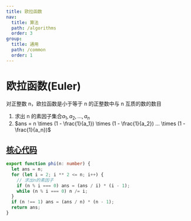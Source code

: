 ```yaml
---
title: 欧拉函数
nav:
  title: 算法
  path: /algorithms
  order: 3
group:
  title: 通用
  path: /common
  order: 1
---
```


# 欧拉函数(Euler)

对正整数 n，欧拉函数是小于等于 n 的正整数中与 n 互质的数的数目

1. 求出 n 的素因子集合$a_1, a_2,..., a_n$
1. $ans = n \times (1 - \frac{1}{a_1}) \times (1 - \frac{1}{a_2}) ... \times (1 - \frac{1}{a_n})$

## [核心代码](https://gitee.com/bestlyg/bestlyg/tree/master/packages/algorithms/src/common/euler.ts)

```ts
export function phi(n: number) {
  let ans = n;
  for (let i = 2; i ** 2 <= n; i++) {
    // 求出n的素因子
    if (n % i === 0) ans = (ans / i) * (i - 1);
    while (n % i === 0) n /= i;
  }
  if (n !== 1) ans = (ans / n) * (n - 1);
  return ans;
}
```

